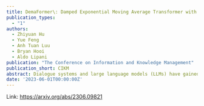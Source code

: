 ```yaml
---
title: DemaFormer\: Damped Exponential Moving Average Transformer with Energy-Based Modeling for Temporal Language Grounding.
publication_types:
  - "1"
authors:
  - Zhiyuan Hu
  - Yue Feng
  - Anh Tuan Luu
  - Bryan Hooi
  - Aldo Lipani
publication: "The Conference on Information and Knowledge Management"
publication_short: CIKM
abstract: Dialogue systems and large language models (LLMs) have gained considerable attention. However, the direct utilization of LLMs as task-oriented dialogue (TOD) models has been found to underperform compared to smaller task-specific models. Nonetheless, it is crucial to acknowledge the significant potential of LLMs and explore improved approaches for leveraging their impressive abilities. Motivated by the goal of leveraging LLMs, we propose an alternative approach called User-Guided Response Optimization (UGRO) to combine it with a smaller TOD model. This approach uses LLM as annotation-free user simulator to assess dialogue responses, combining them with smaller fine-tuned end-to-end TOD models. By utilizing the satisfaction feedback generated by LLMs, UGRO further optimizes the supervised fine-tuned TOD model. Specifically, the TOD model takes the dialogue history as input and, with the assistance of the user simulator's feedback, generates high-satisfaction responses that meet the user's requirements. Through empirical experiments on two TOD benchmarks, we validate the effectiveness of our method. The results demonstrate that our approach outperforms previous state-of-the-art (SOTA) results.
date: '2023-06-01T00:00:00Z'
---
```

Link: https://arxiv.org/abs/2306.09821